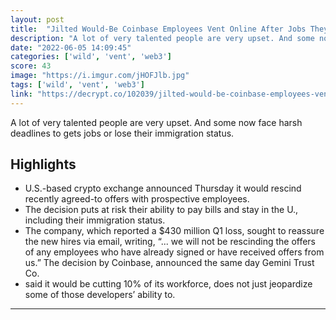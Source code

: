 ```yaml
---
layout: post
title:  "Jilted Would-Be Coinbase Employees Vent Online After Jobs They Accepted Are Eliminated | Decrypt"
description: "A lot of very talented people are very upset. And some now face harsh deadlines to gets jobs or lose their immigration status."
date: "2022-06-05 14:09:45"
categories: ['wild', 'vent', 'web3']
score: 43
image: "https://i.imgur.com/jHOFJlb.jpg"
tags: ['wild', 'vent', 'web3']
link: "https://decrypt.co/102039/jilted-would-be-coinbase-employees-vent-online-after-jobs-they-accepted-are-eliminated"
---
```


A lot of very talented people are very upset. And some now face harsh deadlines to gets jobs or lose their immigration status.

## Highlights

- U.S.-based crypto exchange announced Thursday it would rescind recently agreed-to offers with prospective employees.
- The decision puts at risk their ability to pay bills and stay in the U., including their immigration status.
- The company, which reported a $430 million Q1 loss, sought to reassure the new hires via email, writing, “... we will not be rescinding the offers of any employees who have already signed or have received offers from us.” The decision by Coinbase, announced the same day Gemini Trust Co.
- said it would be cutting 10% of its workforce, does not just jeopardize some of those developers’ ability to.

---
